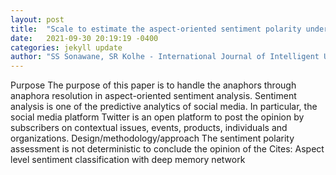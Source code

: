 ```yaml
---
layout: post
title:  "Scale to estimate the aspect-oriented sentiment polarity under anaphors influence (SPAI)"
date:   2021-09-30 20:19:19 -0400
categories: jekyll update
author: "SS Sonawane, SR Kolhe - International Journal of Intelligent Unmanned Systems, 2021"
---
```

Purpose The purpose of this paper is to handle the anaphors through anaphora resolution in aspect-oriented sentiment analysis. Sentiment analysis is one of the predictive analytics of social media. In particular, the social media platform Twitter is an open platform to post the opinion by subscribers on contextual issues, events, products, individuals and organizations. Design/methodology/approach The sentiment polarity assessment is not deterministic to conclude the opinion of the Cites: Aspect level sentiment classification with deep memory network